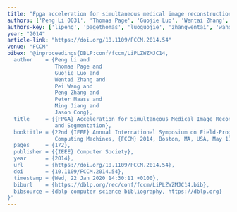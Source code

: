 ```yaml
---
title: "Fpga acceleration for simultaneous medical image reconstruction and segmentation"
authors: ['Peng Li 0031', 'Thomas Page', 'Guojie Luo', 'Wentai Zhang', 'Pei Wang', 'Peng Zhang 0007', 'Peter Maass', 'Ming Jiang 0001', 'Jason Cong']
authors-key: ['lipeng', 'pagethomas', 'luoguojie', 'zhangwentai', 'wangpei', 'zhangpeng', 'maasspeter', 'jiangming', 'congjason']
year: "2014"
article-link: "https://doi.org/10.1109/FCCM.2014.54"
venue: "FCCM"
bibex: "@inproceedings{DBLP:conf/fccm/LiPLZWZMJC14,
  author    = {Peng Li and
               Thomas Page and
               Guojie Luo and
               Wentai Zhang and
               Pei Wang and
               Peng Zhang and
               Peter Maass and
               Ming Jiang and
               Jason Cong},
  title     = {{FPGA} Acceleration for Simultaneous Medical Image Reconstruction
               and Segmentation},
  booktitle = {22nd {IEEE} Annual International Symposium on Field-Programmable Custom
               Computing Machines, {FCCM} 2014, Boston, MA, USA, May 11-13, 2014},
  pages     = {172},
  publisher = {{IEEE} Computer Society},
  year      = {2014},
  url       = {https://doi.org/10.1109/FCCM.2014.54},
  doi       = {10.1109/FCCM.2014.54},
  timestamp = {Wed, 22 Jan 2020 14:30:11 +0100},
  biburl    = {https://dblp.org/rec/conf/fccm/LiPLZWZMJC14.bib},
  bibsource = {dblp computer science bibliography, https://dblp.org}
}"
---
```

